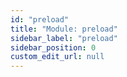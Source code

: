 ```yaml
---
id: "preload"
title: "Module: preload"
sidebar_label: "preload"
sidebar_position: 0
custom_edit_url: null
---
```


